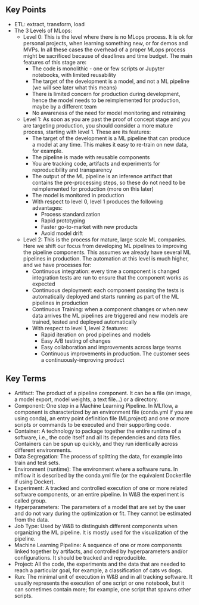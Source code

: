 ## Key Points

- ETL: extract, transform, load
- The 3 Levels of MLops:
    - Level 0: This is the level where there is no MLops process. It is ok for personal projects, when learning something new, or for demos and MVPs. In all these cases the overhead of a proper MLops process might be sacrificed because of deadlines and time budget. The main features of this stage are:
        - The code is monolithic - one or few scripts or Jupyter notebooks, with limited reusability
        - The target of the development is a model, and not a ML pipeline (we will see later what this means)
        - There is limited concern for production during development, hence the model needs to be reimplemented for production, maybe by a different team
        - No awareness of the need for model monitoring and retraining
    - Level 1: As soon as you are past the proof of concept stage and you are targeting production, you should consider a more mature process, starting with level 1. These are its features:
        - The target of the development is a ML pipeline that can produce a model at any time. This makes it easy to re-train on new data, for example.
        - The pipeline is made with reusable components
        - You are tracking code, artifacts and experiments for reproducibility and transparency
        - The output of the ML pipeline is an inference artifact that contains the pre-processing steps, so these do not need to be reimplemented for production (more on this later)
        - The model is monitored in production
        - With respect to level 0, level 1 produces the following advantages:
            - Process standardization
            - Rapid prototyping
            - Faster go-to-market with new products
            - Avoid model drift
    - Level 2: This is the process for mature, large scale ML companies. Here we shift our focus from developing ML pipelines to improving the pipeline components. This assumes we already have several ML pipelines in production. The automation at this level is much higher, and we have processes for:
        - Continuous integration: every time a component is changed integration tests are run to ensure that the component works as expected
        - Continuous deployment: each component passing the tests is automatically deployed and starts running as part of the ML pipelines in production
        - Continuous Training: when a component changes or when new data arrives the ML pipelines are triggered and new models are trained, tested and deployed automatically
        - With respect to level 1, level 2 features:
            - Rapid iteration on prod pipelines and models
            - Easy A/B testing of changes
            - Easy collaboration and improvements across large teams
            - Continuous improvements in production. The customer sees a continuously-improving product

## Key Terms

- Artifact: The product of a pipeline component. It can be a file (an image, a model export, model weights, a text file...) or a directory.
- Component: One step in a Machine Learning Pipeline. In MLflow, a component is characterized by an environment file (conda.yml if you are using conda), an entry point definition file (MLproject) and one or more scripts or commands to be executed and their supporting code.
- Container: A technology to package together the entire runtime of a software, i.e., the code itself and all its dependencies and data files. Containers can be spun up quickly, and they run identically across different environments.
- Data Segregation: The process of splitting the data, for example into train and test sets.
- Environment (runtime): The environment where a software runs. In mlflow it is described by the conda.yml file (or the equivalent Dockerfile if using Docker).
- Experiment: A tracked and controlled execution of one or more related software components, or an entire pipeline. In W&B the experiment is called group.
- Hyperparameters: The parameters of a model that are set by the user and do not vary during the optimization or fit. They cannot be estimated from the data.
- Job Type: Used by W&B to distinguish different components when organizing the ML pipeline. It is mostly used for the visualization of the pipeline.
- Machine Learning Pipeline: A sequence of one or more components linked together by artifacts, and controlled by hyperparameters and/or configurations. It should be tracked and reproducible.
- Project: All the code, the experiments and the data that are needed to reach a particular goal, for example, a classification of cats vs dogs.
- Run: The minimal unit of execution in W&B and in all tracking software. It usually represents the execution of one script or one notebook, but it can sometimes contain more; for example, one script that spawns other scripts.